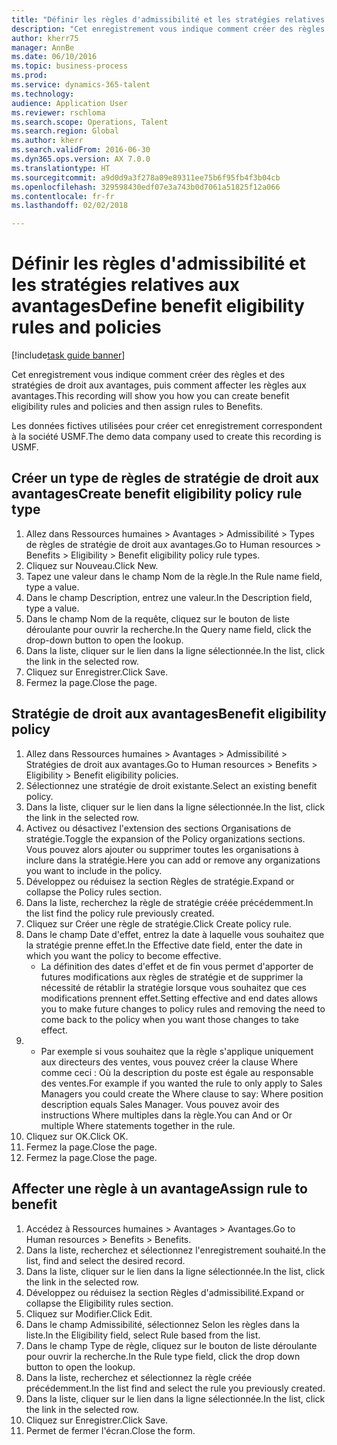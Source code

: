 ```yaml
--- 
title: "Définir les règles d'admissibilité et les stratégies relatives aux avantages"
description: "Cet enregistrement vous indique comment créer des règles et des stratégies de droit aux avantages, puis comment affecter les règles aux avantages."
author: kherr75
manager: AnnBe
ms.date: 06/10/2016
ms.topic: business-process
ms.prod: 
ms.service: dynamics-365-talent
ms.technology: 
audience: Application User
ms.reviewer: rschloma
ms.search.scope: Operations, Talent
ms.search.region: Global
ms.author: kherr
ms.search.validFrom: 2016-06-30
ms.dyn365.ops.version: AX 7.0.0
ms.translationtype: HT
ms.sourcegitcommit: a9d0d9a3f278a09e89311ee75b6f95fb4f3b04cb
ms.openlocfilehash: 329598430edf07e3a743b0d7061a51825f12a066
ms.contentlocale: fr-fr
ms.lasthandoff: 02/02/2018

---
```

# <a name="define-benefit-eligibility-rules-and-policies"></a><span data-ttu-id="c14d0-103">Définir les règles d'admissibilité et les stratégies relatives aux avantages</span><span class="sxs-lookup"><span data-stu-id="c14d0-103">Define benefit eligibility rules and policies</span></span>

[!include[task guide banner](../../includes/task-guide-banner.md)]

<span data-ttu-id="c14d0-104">Cet enregistrement vous indique comment créer des règles et des stratégies de droit aux avantages, puis comment affecter les règles aux avantages.</span><span class="sxs-lookup"><span data-stu-id="c14d0-104">This recording will show you how you can create benefit eligibility rules and policies and then assign rules to Benefits.</span></span>  

<span data-ttu-id="c14d0-105">Les données fictives utilisées pour créer cet enregistrement correspondent à la société USMF.</span><span class="sxs-lookup"><span data-stu-id="c14d0-105">The demo data company used to create this recording is USMF.</span></span>


## <a name="create-benefit-eligibility-policy-rule-type"></a><span data-ttu-id="c14d0-106">Créer un type de règles de stratégie de droit aux avantages</span><span class="sxs-lookup"><span data-stu-id="c14d0-106">Create benefit eligibility policy rule type</span></span>
1. <span data-ttu-id="c14d0-107">Allez dans Ressources humaines > Avantages > Admissibilité > Types de règles de stratégie de droit aux avantages.</span><span class="sxs-lookup"><span data-stu-id="c14d0-107">Go to Human resources > Benefits > Eligibility > Benefit eligibility policy rule types.</span></span>
2. <span data-ttu-id="c14d0-108">Cliquez sur Nouveau.</span><span class="sxs-lookup"><span data-stu-id="c14d0-108">Click New.</span></span>
3. <span data-ttu-id="c14d0-109">Tapez une valeur dans le champ Nom de la règle.</span><span class="sxs-lookup"><span data-stu-id="c14d0-109">In the Rule name field, type a value.</span></span>
4. <span data-ttu-id="c14d0-110">Dans le champ Description, entrez une valeur.</span><span class="sxs-lookup"><span data-stu-id="c14d0-110">In the Description field, type a value.</span></span>
5. <span data-ttu-id="c14d0-111">Dans le champ Nom de la requête, cliquez sur le bouton de liste déroulante pour ouvrir la recherche.</span><span class="sxs-lookup"><span data-stu-id="c14d0-111">In the Query name field, click the drop-down button to open the lookup.</span></span>
6. <span data-ttu-id="c14d0-112">Dans la liste, cliquer sur le lien dans la ligne sélectionnée.</span><span class="sxs-lookup"><span data-stu-id="c14d0-112">In the list, click the link in the selected row.</span></span>
7. <span data-ttu-id="c14d0-113">Cliquez sur Enregistrer.</span><span class="sxs-lookup"><span data-stu-id="c14d0-113">Click Save.</span></span>
8. <span data-ttu-id="c14d0-114">Fermez la page.</span><span class="sxs-lookup"><span data-stu-id="c14d0-114">Close the page.</span></span>

## <a name="benefit-eligibility-policy"></a><span data-ttu-id="c14d0-115">Stratégie de droit aux avantages</span><span class="sxs-lookup"><span data-stu-id="c14d0-115">Benefit eligibility policy</span></span>
1. <span data-ttu-id="c14d0-116">Allez dans Ressources humaines > Avantages > Admissibilité > Stratégies de droit aux avantages.</span><span class="sxs-lookup"><span data-stu-id="c14d0-116">Go to Human resources > Benefits > Eligibility > Benefit eligibility policies.</span></span>
2. <span data-ttu-id="c14d0-117">Sélectionnez une stratégie de droit existante.</span><span class="sxs-lookup"><span data-stu-id="c14d0-117">Select an existing benefit policy.</span></span>
3. <span data-ttu-id="c14d0-118">Dans la liste, cliquer sur le lien dans la ligne sélectionnée.</span><span class="sxs-lookup"><span data-stu-id="c14d0-118">In the list, click the link in the selected row.</span></span>
4. <span data-ttu-id="c14d0-119">Activez ou désactivez l'extension des sections Organisations de stratégie.</span><span class="sxs-lookup"><span data-stu-id="c14d0-119">Toggle the expansion of the Policy organizations sections.</span></span>  <span data-ttu-id="c14d0-120">Vous pouvez alors ajouter ou supprimer toutes les organisations à inclure dans la stratégie.</span><span class="sxs-lookup"><span data-stu-id="c14d0-120">Here you can add or remove any organizations you want to include in the policy.</span></span>
5. <span data-ttu-id="c14d0-121">Développez ou réduisez la section Règles de stratégie.</span><span class="sxs-lookup"><span data-stu-id="c14d0-121">Expand or collapse the Policy rules section.</span></span>
6. <span data-ttu-id="c14d0-122">Dans la liste, recherchez la règle de stratégie créée précédemment.</span><span class="sxs-lookup"><span data-stu-id="c14d0-122">In the list find the policy rule previously created.</span></span>
7. <span data-ttu-id="c14d0-123">Cliquez sur Créer une règle de stratégie.</span><span class="sxs-lookup"><span data-stu-id="c14d0-123">Click Create policy rule.</span></span>
8. <span data-ttu-id="c14d0-124">Dans le champ Date d'effet, entrez la date à laquelle vous souhaitez que la stratégie prenne effet.</span><span class="sxs-lookup"><span data-stu-id="c14d0-124">In the Effective date field, enter the date in which you want the policy to become effective.</span></span>
    * <span data-ttu-id="c14d0-125">La définition des dates d'effet et de fin vous permet d'apporter de futures modifications aux règles de stratégie et de supprimer la nécessité de rétablir la stratégie lorsque vous souhaitez que ces modifications prennent effet.</span><span class="sxs-lookup"><span data-stu-id="c14d0-125">Setting effective and end dates allows you to make future changes to policy rules and removing the need to come back to the policy when you want those changes to take effect.</span></span>  
9. 
    * <span data-ttu-id="c14d0-126">Par exemple si vous souhaitez que la règle s'applique uniquement aux directeurs des ventes, vous pouvez créer la clause Where comme ceci : Où la description du poste est égale au responsable des ventes.</span><span class="sxs-lookup"><span data-stu-id="c14d0-126">For example if you wanted the rule to only apply to Sales Managers you could create the Where clause to say: Where position description equals Sales Manager.</span></span>  <span data-ttu-id="c14d0-127">Vous pouvez avoir des instructions Where multiples dans la règle.</span><span class="sxs-lookup"><span data-stu-id="c14d0-127">You can And or Or multiple Where statements together in the rule.</span></span>  
10. <span data-ttu-id="c14d0-128">Cliquez sur OK.</span><span class="sxs-lookup"><span data-stu-id="c14d0-128">Click OK.</span></span>
11. <span data-ttu-id="c14d0-129">Fermez la page.</span><span class="sxs-lookup"><span data-stu-id="c14d0-129">Close the page.</span></span>
12. <span data-ttu-id="c14d0-130">Fermez la page.</span><span class="sxs-lookup"><span data-stu-id="c14d0-130">Close the page.</span></span>

## <a name="assign-rule-to-benefit"></a><span data-ttu-id="c14d0-131">Affecter une règle à un avantage</span><span class="sxs-lookup"><span data-stu-id="c14d0-131">Assign rule to benefit</span></span>
1. <span data-ttu-id="c14d0-132">Accédez à Ressources humaines > Avantages > Avantages.</span><span class="sxs-lookup"><span data-stu-id="c14d0-132">Go to Human resources > Benefits > Benefits.</span></span>
2. <span data-ttu-id="c14d0-133">Dans la liste, recherchez et sélectionnez l'enregistrement souhaité.</span><span class="sxs-lookup"><span data-stu-id="c14d0-133">In the list, find and select the desired record.</span></span>
3. <span data-ttu-id="c14d0-134">Dans la liste, cliquer sur le lien dans la ligne sélectionnée.</span><span class="sxs-lookup"><span data-stu-id="c14d0-134">In the list, click the link in the selected row.</span></span>
4. <span data-ttu-id="c14d0-135">Développez ou réduisez la section Règles d'admissibilité.</span><span class="sxs-lookup"><span data-stu-id="c14d0-135">Expand or collapse the Eligibility rules section.</span></span>
5. <span data-ttu-id="c14d0-136">Cliquez sur Modifier.</span><span class="sxs-lookup"><span data-stu-id="c14d0-136">Click Edit.</span></span>
6. <span data-ttu-id="c14d0-137">Dans le champ Admissibilité, sélectionnez Selon les règles dans la liste.</span><span class="sxs-lookup"><span data-stu-id="c14d0-137">In the Eligibility field, select Rule based from the list.</span></span>
7. <span data-ttu-id="c14d0-138">Dans le champ Type de règle, cliquez sur le bouton de liste déroulante pour ouvrir la recherche.</span><span class="sxs-lookup"><span data-stu-id="c14d0-138">In the Rule type field, click the drop down button to open the lookup.</span></span>
8. <span data-ttu-id="c14d0-139">Dans la liste, recherchez et sélectionnez la règle créée précédemment.</span><span class="sxs-lookup"><span data-stu-id="c14d0-139">In the list find and select the rule you previously created.</span></span>
9. <span data-ttu-id="c14d0-140">Dans la liste, cliquer sur le lien dans la ligne sélectionnée.</span><span class="sxs-lookup"><span data-stu-id="c14d0-140">In the list, click the link in the selected row.</span></span>
10. <span data-ttu-id="c14d0-141">Cliquez sur Enregistrer.</span><span class="sxs-lookup"><span data-stu-id="c14d0-141">Click Save.</span></span>
11. <span data-ttu-id="c14d0-142">Permet de fermer l'écran.</span><span class="sxs-lookup"><span data-stu-id="c14d0-142">Close the form.</span></span>



